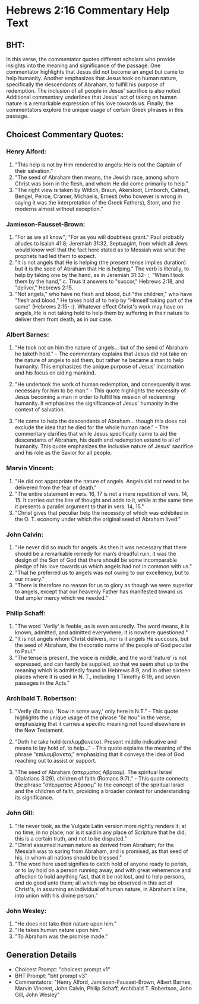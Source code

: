 # Hebrews 2:16 Commentary Help Text

## BHT:
In this verse, the commentator quotes different scholars who provide insights into the meaning and significance of the passage. One commentator highlights that Jesus did not become an angel but came to help humanity. Another emphasizes that Jesus took on human nature, specifically the descendants of Abraham, to fulfill his purpose of redemption. The inclusion of all people in Jesus' sacrifice is also noted. Additional commentary underlines that Jesus' act of taking on human nature is a remarkable expression of his love towards us. Finally, the commentators explore the unique usage of certain Greek phrases in this passage.

## Choicest Commentary Quotes:
### Henry Alford:
1. "This help is not by Him rendered to angels: He is not the Captain of their salvation."
2. "The seed of Abraham then means, the Jewish race, among whom Christ was born in the flesh, and whom He did come primarily to help."
3. "The right view is taken by Witlich, Braun, Akersloot, Limborch, Calmet, Bengel, Peirce, Cramer, Michaelis, Ernesti (who however is wrong in saying it was the interpretation of the Greek Fathers), Storr, and the moderns almost without exception."

### Jamieson-Fausset-Brown:
1. "For as we all know"; "For as you will doubtless grant." Paul probably alludes to Isaiah 41:8; Jeremiah 31:32, Septuagint, from which all Jews would know well that the fact here stated as to Messiah was what the prophets had led them to expect.
2. "It is not angels that He is helping (the present tense implies duration) but it is the seed of Abraham that He is helping." The verb is literally, to help by taking one by the hand, as in Jeremiah 31:32- :, "When I took them by the hand," c. Thus it answers to "succor," Hebrews 2:18, and "deliver," Hebrews 2:15.
3. "Not angels," who have no flesh and blood, but "the children," who have "flesh and blood," He takes hold of to help by "Himself taking part of the same" (Hebrews 2:15- :). Whatever effect Christ's work may have on angels, He is not taking hold to help them by suffering in their nature to deliver them from death, as in our case.

### Albert Barnes:
1. "He took not on him the nature of angels... but of the seed of Abraham he taketh hold." - The commentary explains that Jesus did not take on the nature of angels to aid them, but rather he became a man to help humanity. This emphasizes the unique purpose of Jesus' incarnation and his focus on aiding mankind.

2. "He undertook the work of human redemption, and consequently it was necessary for him to be man." - This quote highlights the necessity of Jesus becoming a man in order to fulfill his mission of redeeming humanity. It emphasizes the significance of Jesus' humanity in the context of salvation.

3. "He came to help the descendants of Abraham... though this does not exclude the idea that he died for the whole human race." - The commentary clarifies that while Jesus specifically came to aid the descendants of Abraham, his death and redemption extend to all of humanity. This quote emphasizes the inclusive nature of Jesus' sacrifice and his role as the Savior for all people.

### Marvin Vincent:
1. "He did not appropriate the nature of angels. Angels did not need to be delivered from the fear of death."
2. "The entire statement in vers. 16, 17 is not a mere repetition of vers. 14, 15. It carries out the line of thought and adds to it, while at the same time it presents a parallel argument to that in vers. 14, 15."
3. "Christ gives that peculiar help the necessity of which was exhibited in the O. T. economy under which the original seed of Abraham lived."

### John Calvin:
1. "He never did so much for angels. As then it was necessary that there should be a remarkable remedy for man’s dreadful ruin, it was the design of the Son of God that there should be some incomparable pledge of his love towards us which angels had not in common with us."
2. "That he preferred us to angels was not owing to our excellency, but to our misery."
3. "There is therefore no reason for us to glory as though we were superior to angels, except that our heavenly Father has manifested toward us that ampler mercy which we needed."

### Philip Schaff:
1. "The word 'Verily' is feeble, as is even assuredly. The word means, it is known, admitted, and admitted everywhere; it is nowhere questioned."
2. "It is not angels whom Christ delivers, nor is it angels He succours, but the seed of Abraham, the theocratic name of the people of God peculiar to Paul."
3. "The tense is present, the voice is middle, and the word 'nature' is not expressed, and can hardly be supplied, so that we seem shut up to the meaning which is admittedly found in Hebrews 8:9, and in other sixteen places where it is used in N. T., including 1 Timothy 6:19, and seven passages in the Acts."

### Archibald T. Robertson:
1. "Verily (δε που). 'Now in some way,' only here in N.T." - This quote highlights the unique usage of the phrase "δε που" in the verse, emphasizing that it carries a specific meaning not found elsewhere in the New Testament.

2. "Doth he take hold (επιλαμβανετα). Present middle indicative and means to lay hold of, to help..." - This quote explains the meaning of the phrase "επιλαμβανετα," emphasizing that it conveys the idea of God reaching out to assist or support.

3. "The seed of Abraham (σπερματος Αβρααμ). The spiritual Israel (Galatians 3:29), children of faith (Romans 9:7)." - This quote connects the phrase "σπερματος Αβρααμ" to the concept of the spiritual Israel and the children of faith, providing a broader context for understanding its significance.

### John Gill:
1. "He never took, as the Vulgate Latin version more rightly renders it; at no time, in no place; nor is it said in any place of Scripture that he did; this is a certain truth, and not to be disputed."
2. "Christ assumed human nature as derived from Abraham; for the Messiah was to spring from Abraham, and is promised, as that seed of his, in whom all nations should be blessed."
3. "The word here used signifies to catch hold of anyone ready to perish, or to lay hold on a person running away, and with great vehemence and affection to hold anything fast, that it be not lost, and to help persons, and do good unto them; all which may be observed in this act of Christ's, in assuming an individual of human nature, in Abraham's line, into union with his divine person."

### John Wesley:
1. "He does not take their nature upon him."
2. "He takes human nature upon him."
3. "To Abraham was the promise made."


## Generation Details
- Choicest Prompt: "choicest prompt v1"
- BHT Prompt: "bht prompt v3"
- Commentators: "Henry Alford, Jamieson-Fausset-Brown, Albert Barnes, Marvin Vincent, John Calvin, Philip Schaff, Archibald T. Robertson, John Gill, John Wesley"
